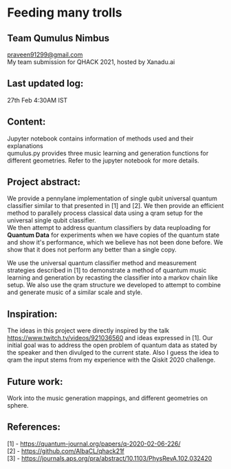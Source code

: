 # Feeding many trolls  
## Team Qumulus Nimbus  
praveen91299@gmail.com  
My team submission for QHACK 2021, hosted by Xanadu.ai  

## Last updated log:  
27th Feb 4:30AM IST

## Content:  
Jupyter notebook contains information of methods used and their explanations  
qumulus.py provides three music learning and generation functions for different geometries. Refer to the jupyter notebook for more details.  

## Project abstract:  
We provide a pennylane implementation of single qubit universal quantum classifier similar to that presented in [1] and [2]. We then provide an efficient method to parallely process classical data using a qram setup for the universal single qubit classifier.  
We then attempt to address quantum classifiers by data reuploading for **Quantum Data** for experiments when we have copies of the quantum state and show it's performance, which we believe has not been done before. We show that it does not perform any better than a single copy.  

We use the universal quantum classifier method and measurement strategies described in [1] to demonstrate a method of quantum music learning and generation by recasting the classifier into a markov chain like setup. We also use the qram structure we developed to attempt to combine and generate music of a similar scale and style. 

## Inspiration:  
The ideas in this project were directly inspired by the talk https://www.twitch.tv/videos/921036560 and ideas expressed in [1]. Our initial goal was to address the open problem of quantum data as stated by the speaker and then divulged to the current state. Also I guess the idea to qram the input stems from my experience with the Qiskit 2020 challenge.  

## Future work:  
Work into the music generation mappings, and different geometries on sphere.

## References:  
[1] - https://quantum-journal.org/papers/q-2020-02-06-226/  
[2] - https://github.com/AlbaCL/qhack21f  
[3] - https://journals.aps.org/pra/abstract/10.1103/PhysRevA.102.032420  
